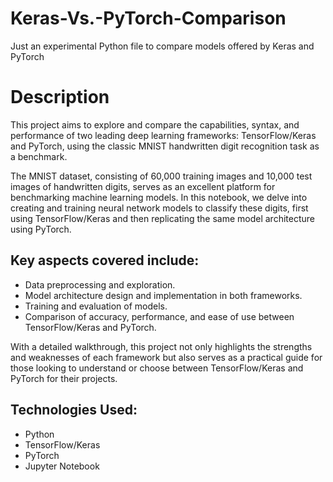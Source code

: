 # Keras-Vs.-PyTorch-Comparison
Just an experimental Python file to compare models offered by Keras and PyTorch

# Description

This project aims to explore and compare the capabilities, syntax, and performance of two leading deep learning frameworks: TensorFlow/Keras and PyTorch, using the classic MNIST handwritten digit recognition task as a benchmark.

The MNIST dataset, consisting of 60,000 training images and 10,000 test images of handwritten digits, serves as an excellent platform for benchmarking machine learning models. In this notebook, we delve into creating and training neural network models to classify these digits, first using TensorFlow/Keras and then replicating the same model architecture using PyTorch.

## Key aspects covered include:
- Data preprocessing and exploration.
- Model architecture design and implementation in both frameworks.
- Training and evaluation of models.
- Comparison of accuracy, performance, and ease of use between TensorFlow/Keras and PyTorch.


With a detailed walkthrough, this project not only highlights the strengths and weaknesses of each framework but also serves as a practical guide for those looking to understand or choose between TensorFlow/Keras and PyTorch for their projects.

## Technologies Used:

- Python
- TensorFlow/Keras
- PyTorch
- Jupyter Notebook
